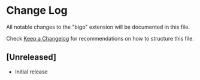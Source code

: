# Change Log

All notable changes to the "bigo" extension will be documented in this file.

Check [Keep a Changelog](http://keepachangelog.com/) for recommendations on how to structure this file.

## [Unreleased]

- Initial release